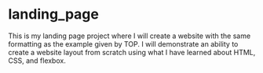 # landing_page
This is my landing page project where I will create a website with the same formatting as the example given by TOP. I will demonstrate an ability to create a website layout from scratch using what I have learned about HTML, CSS, and flexbox. 